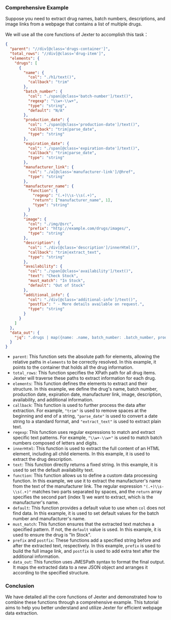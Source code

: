 
### Comprehensive Example

Suppose you need to extract drug names, batch numbers, descriptions, and image links from a webpage that contains a list of multiple drugs.

We will use all the core functions of Jexter to accomplish this task：

```json
{
  "parent": "//div[@class='drugs-container']",
  "total_rows": "//div[@class='drug-item']",
  "elements": {
    "drugs": [
      {
        "name": {
          "col": "./h1/text()",
          "callback": "trim"
        },
        "batch_number": {
          "col": "./span[@class='batch-number']/text()",
          "regexp": "\\w+-\\w+",
          "type": "string",
          "default": "N/A"
        },
        "production_date": {
          "col": "./span[@class='production-date']/text()",
          "callback": "trim|parse_date",
          "type": "string"
        },
        "expiration_date": {
          "col": "./span[@class='expiration-date']/text()",
          "callback": "trim|parse_date",
          "type": "string"
        },
        "manufacturer_link": {
          "col": "./a[@class='manufacturer-link']/@href",
          "type": "string"
        },
        "manufacturer_name": {
          "function": {
            "regexp": "(.+)\\s-\\s(.+)",
            "return": ["manufacturer_name", 1],
            "type": "string"
          }
        },
        "image": {
          "col": "./img/@src",
          "prefix": "http://example.com/drugs/images/",
          "type": "string"
        },
        "description": {
          "col": "./div[@class='description']/innerHtml()",
          "callback": "trim|extract_text",
          "type": "string"
        },
        "availability": {
          "col": "./span[@class='availability']/text()",
          "text": "Check Stock",
          "must_match": "In Stock",
          "default": "Out of Stock"
        },
        "additional_info": {
          "col": "./div[@class='additional-info']/text()",
          "postfix": " - More details available on request.",
          "type": "string"
        }
      }
    ]
  },
  "data_out": {
    "jq": ".drugs | map({name: .name, batch_number: .batch_number, production_date: .production_date, expiration_date: .expiration_date, manufacturer_link: .manufacturer_link, manufacturer_name: .manufacturer_name, image: .image, description: .description, availability: .availability, additional_info: .additional_info})"
  }
}
```

- `parent`: This function sets the absolute path for elements, allowing the relative paths in `elements` to be correctly resolved. In this example, it points to the container that holds all the drug information.
- `total_rows`: This function specifies the XPath path for all drug items. Jexter will traverse these paths to extract information for each drug.
- `elements`: This function defines the elements to extract and their structure. In this example, we define the drug's name, batch number, production date, expiration date, manufacturer link, image, description, availability, and additional information.
- `callback`: This function is used to further process the data after extraction. For example, `"trim"` is used to remove spaces at the beginning and end of a string, `"parse_date"` is used to convert a date string to a standard format, and `"extract_text"` is used to extract plain text.
- `regexp`: This function uses regular expressions to match and extract specific text patterns. For example, `"\\w+-\\w+"` is used to match batch numbers composed of letters and digits.
- `innerHtml`: This function is used to extract the full content of an HTML element, including all child elements. In this example, it is used to extract the drug description.
- `text`: This function directly returns a fixed string. In this example, it is used to set the default availability text.
- `function`: This function allows us to define a custom data processing function. In this example, we use it to extract the manufacturer's name from the text of the manufacturer link. The regular expression `"(.+)\\s-\\s(.+)"` matches two parts separated by spaces, and the `return` array specifies the second part (index 1) we want to extract, which is the manufacturer's name.
- `default`: This function provides a default value to use when `col` does not find data. In this example, it is used to set default values for the batch number and manufacturer's name.
- `must_match`: This function ensures that the extracted text matches a specified pattern. If not, the `default` value is used. In this example, it is used to ensure the drug is "In Stock".
- `prefix` and `postfix`: These functions add a specified string before and after the extracted text, respectively. In this example, `prefix` is used to build the full image link, and `postfix` is used to add extra text after the additional information.
- `data_out`: This function uses JMESPath syntax to format the final output. It maps the extracted data to a new JSON object and arranges it according to the specified structure.

### Conclusion

We have detailed all the core functions of Jexter and demonstrated how to combine these functions through a comprehensive example. This tutorial aims to help you better understand and utilize Jexter for efficient webpage data extraction.
